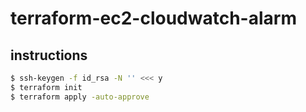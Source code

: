 # terraform-ec2-cloudwatch-alarm

## instructions

```sh
$ ssh-keygen -f id_rsa -N '' <<< y
$ terraform init
$ terraform apply -auto-approve
```
